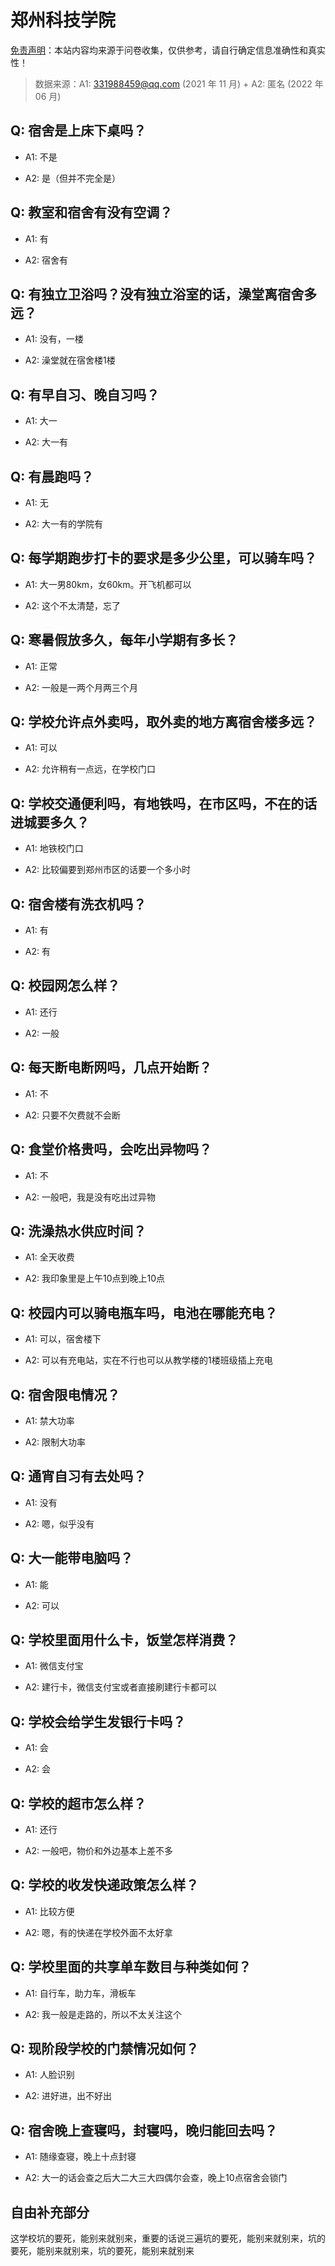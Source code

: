 # 郑州科技学院

[免责声明](https://colleges.chat/#_3)：本站内容均来源于问卷收集，仅供参考，请自行确定信息准确性和真实性！

> 数据来源：A1: 331988459@qq.com (2021 年 11 月) + A2: 匿名 (2022 年 06 月)

## Q: 宿舍是上床下桌吗？

- A1: 不是

- A2: 是（但并不完全是）

## Q: 教室和宿舍有没有空调？

- A1: 有

- A2: 宿舍有

## Q: 有独立卫浴吗？没有独立浴室的话，澡堂离宿舍多远？

- A1: 没有，一楼

- A2: 澡堂就在宿舍楼1楼

## Q: 有早自习、晚自习吗？

- A1: 大一

- A2: 大一有

## Q: 有晨跑吗？

- A1: 无

- A2: 大一有的学院有

## Q: 每学期跑步打卡的要求是多少公里，可以骑车吗？

- A1: 大一男80km，女60km。开飞机都可以

- A2: 这个不太清楚，忘了

## Q: 寒暑假放多久，每年小学期有多长？

- A1: 正常

- A2: 一般是一两个月两三个月

## Q: 学校允许点外卖吗，取外卖的地方离宿舍楼多远？

- A1: 可以

- A2: 允许稍有一点远，在学校门口

## Q: 学校交通便利吗，有地铁吗，在市区吗，不在的话进城要多久？

- A1: 地铁校门口

- A2: 比较偏要到郑州市区的话要一个多小时

## Q: 宿舍楼有洗衣机吗？

- A1: 有

- A2: 有

## Q: 校园网怎么样？

- A1: 还行

- A2: 一般

## Q: 每天断电断网吗，几点开始断？

- A1: 不

- A2: 只要不欠费就不会断

## Q: 食堂价格贵吗，会吃出异物吗？

- A1: 不

- A2: 一般吧，我是没有吃出过异物

## Q: 洗澡热水供应时间？

- A1: 全天收费

- A2: 我印象里是上午10点到晚上10点

## Q: 校园内可以骑电瓶车吗，电池在哪能充电？

- A1: 可以，宿舍楼下

- A2: 可以有充电站，实在不行也可以从教学楼的1楼班级插上充电

## Q: 宿舍限电情况？

- A1: 禁大功率

- A2: 限制大功率

## Q: 通宵自习有去处吗？

- A1: 没有

- A2: 嗯，似乎没有

## Q: 大一能带电脑吗？

- A1: 能

- A2: 可以

## Q: 学校里面用什么卡，饭堂怎样消费？

- A1: 微信支付宝

- A2: 建行卡，微信支付宝或者直接刷建行卡都可以

## Q: 学校会给学生发银行卡吗？

- A1: 会

- A2: 会

## Q: 学校的超市怎么样？

- A1: 还行

- A2: 一般吧，物价和外边基本上差不多

## Q: 学校的收发快递政策怎么样？

- A1: 比较方便

- A2: 嗯，有的快递在学校外面不太好拿

## Q: 学校里面的共享单车数目与种类如何？

- A1: 自行车，助力车，滑板车

- A2: 我一般是走路的，所以不太关注这个

## Q: 现阶段学校的门禁情况如何？

- A1: 人脸识别

- A2: 进好进，出不好出

## Q: 宿舍晚上查寝吗，封寝吗，晚归能回去吗？

- A1: 随缘查寝，晚上十点封寝

- A2: 大一的话会查之后大二大三大四偶尔会查，晚上10点宿舍会锁门

## 自由补充部分

这学校坑的要死，能别来就别来，重要的话说三遍坑的要死，能别来就别来，坑的要死，能别来就别来，坑的要死，能别来就别来